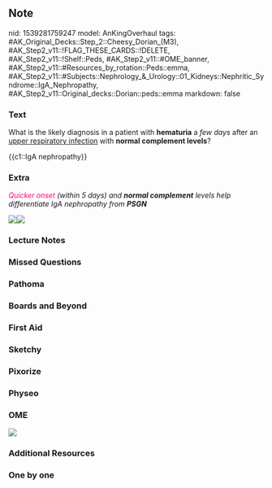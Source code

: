 ## Note
nid: 1539281759247
model: AnKingOverhaul
tags: #AK_Original_Decks::Step_2::Cheesy_Dorian_(M3), #AK_Step2_v11::!FLAG_THESE_CARDS::!DELETE, #AK_Step2_v11::!Shelf::Peds, #AK_Step2_v11::#OME_banner, #AK_Step2_v11::#Resources_by_rotation::Peds::emma, #AK_Step2_v11::#Subjects::Nephrology_&_Urology::01_Kidneys::Nephritic_Syndrome::IgA_Nephropathy, #AK_Step2_v11::Original_decks::Dorian::peds::emma
markdown: false

### Text
What is the likely diagnosis in a patient with <b>hematuria</b> a
<i>few days</i> after an <u>upper respiratory infection</u> with
<b>normal complement levels</b>?
<div>
  {{c1::IgA nephropathy}}
</div>

### Extra
<i><font color="#FC0280">Quicker onset</font> (within 5 days) and
<b>normal complement</b> levels help differentiate IgA nephropathy
from <b>PSGN</b></i>
<div><i><img src="iga.png"></i><img src=
"paste-3092148819853315.jpg"></div>

### Lecture Notes


### Missed Questions


### Pathoma


### Boards and Beyond


### First Aid


### Sketchy


### Pixorize


### Physeo


### OME
<div class="ome-widget">
  <a href="https://onlinemeded.org?ref=anki"><img src=
  "_OME_AnkiFlashcards_General_4.png"></a>
</div>

### Additional Resources


### One by one

